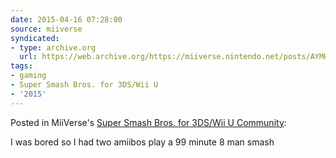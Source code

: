 ```yaml
---
date: 2015-04-16 07:28:00
source: miiverse
syndicated:
- type: archive.org
  url: https://web.archive.org/https://miiverse.nintendo.net/posts/AYMHAAACAAADVHjojLUt_w
tags:
- gaming
- Super Smash Bros. for 3DS/Wii U
- '2015'
---
```


Posted in MiiVerse's [Super Smash Bros. for 3DS/Wii U Community](https://archiverse.guide/game/14866558073037299866):

I was bored so I had two amiibos play a 99 minute 8 man smash